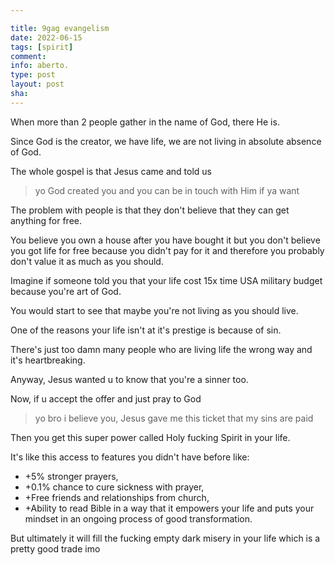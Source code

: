 ```yaml
---

title: 9gag evangelism
date: 2022-06-15
tags: [spirit]
comment: 
info: aberto.
type: post
layout: post
sha: 
---
```


When more than 2 people gather in the name of God, there He is.

Since God is the creator, we have life, we are not living in absolute absence of God.

The whole gospel is that Jesus came and told us
>yo God created you and you can be in touch with Him if ya want

The problem with people is that they don't believe that they can get anything for free.

You believe you own a house after you have bought it but you don't believe you got life for free because you didn't pay for it and therefore you probably don't value it as much as you should.

Imagine if someone told you that your life cost 15x time USA military budget because you're art of God.

You would start to see that maybe you're not living as you should live.

One of the reasons your life isn't at it's prestige is because of sin.

There's just too damn many people who are living life the wrong way and it's heartbreaking.

Anyway, Jesus wanted u to know that you're a sinner too.

Now, if u accept the offer and just pray to God
>yo bro i believe you, Jesus gave me this ticket that my sins are paid

Then you get this super power called Holy fucking Spirit in your life.

It's like this access to features you didn't have before like:
- +5% stronger prayers,
- +0.1% chance to cure sickness with prayer,
- +Free friends and relationships from church,
- +Ability to read Bible in a way that it empowers your life and puts your mindset in an ongoing process of good transformation.

But ultimately it will fill the fucking empty dark misery in your life which is a pretty good trade imo

